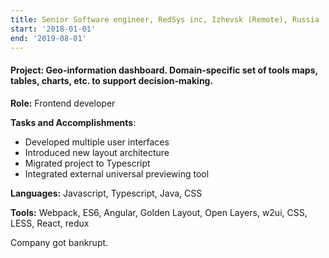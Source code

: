 ```yaml
---
title: Senior Software engineer, RedSys inc, Izhevsk (Remote), Russia
start: '2018-01-01'
end: '2019-08-01'
---
```

#### **Project**: Geo-information dashboard. Domain-specific set of tools maps, tables, charts, etc. to support decision-making.

**Role:** Frontend developer

**Tasks and Accomplishments**:

- Developed multiple user interfaces
- Introduced new layout architecture
- Migrated project to Typescript
- Integrated external universal previewing tool

**Languages:** Javascript, Typescript, Java, CSS

**Tools:** Webpack, ES6, Angular, Golden Layout, Open Layers, w2ui, CSS, LESS, React, redux

Company got bankrupt.
